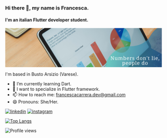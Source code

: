 ### Hi there 👋, my name is Francesca.
#### I'm an italian Flutter developer student.
<img align="center" src="https://github.com/Francesca-Carrera/Francesca-Carrera/blob/main/1669987738032.jpg" width=600px; />

I'm based in Busto Arsizio (Varese).
<br>

- 🌱 I’m currently learning Dart.
- 🔭 I want to specialize in Flutter framework. 
- 📫 How to reach me: francescacarrera.dev@gmail.com 
- 😄 Pronouns: She/Her.

[<img src='https://cdn.jsdelivr.net/npm/simple-icons@3.0.1/icons/linkedin.svg' alt='linkedin' height='40'>](https://www.linkedin.com/in/francesca-c13051988/)  [<img src='https://cdn.jsdelivr.net/npm/simple-icons@3.0.1/icons/instagram.svg' alt='instagram' height='40'>](https://www.instagram.com/carrera_francesca/) 

[![Top Langs](https://github-readme-stats.vercel.app/api/top-langs/?username=Francesca-Carrera&layout=compact)](https://github.com/Francesca-Carrera/github-readme-stats)

![Profile views](https://gpvc.arturio.dev/Francesca-Carrera)  
